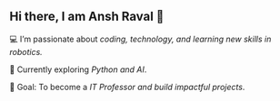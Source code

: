 ## Hi there, I am Ansh Raval 👋

💻 I’m passionate about *coding, technology, and learning new skills in robotics.* 

🌱 Currently exploring *Python and AI*.  

🎯 Goal: To become a *IT Professor and build impactful projects*.  
